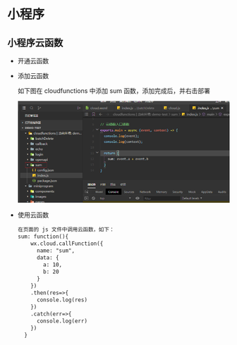 # 小程序

## 小程序云函数

+ 开通云函数

+ 添加云函数

  如下图在 cloudfunctions 中添加 sum 函数，添加完成后，并右击部署

  ![1613656523455](../imgs\yunhans.png)

+ 使用云函数

  ```
  在页面的 js 文件中调用云函数，如下：
  sum: function(){
      wx.cloud.callFunction({
        name: "sum",
        data: {
          a: 10,
          b: 20
        }
      })
      .then(res=>{
        console.log(res)
      })
      .catch(err=>{
        console.log(err)
      })
    }
  ```

  